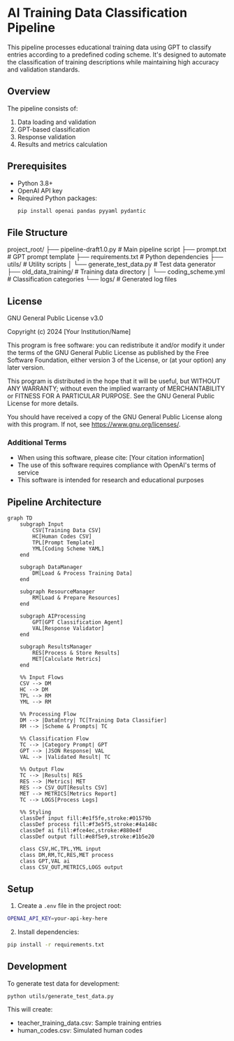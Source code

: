 # AI Training Data Classification Pipeline

This pipeline processes educational training data using GPT to classify entries according to a predefined coding scheme. It's designed to automate the classification of training descriptions while maintaining high accuracy and validation standards.

## Overview

The pipeline consists of:
1. Data loading and validation
2. GPT-based classification
3. Response validation
4. Results and metrics calculation

## Prerequisites

- Python 3.8+
- OpenAI API key
- Required Python packages:
  ```bash
  pip install openai pandas pyyaml pydantic
  ```

## File Structure

project_root/
├── pipeline-draft1.0.py    # Main pipeline script
├── prompt.txt              # GPT prompt template
├── requirements.txt        # Python dependencies
├── utils/                  # Utility scripts
│   └── generate_test_data.py  # Test data generator
├── old_data_training/     # Training data directory
│   └── coding_scheme.yml  # Classification categories
└── logs/                  # Generated log files

## License

GNU General Public License v3.0

Copyright (c) 2024 [Your Institution/Name]

This program is free software: you can redistribute it and/or modify
it under the terms of the GNU General Public License as published by
the Free Software Foundation, either version 3 of the License, or
(at your option) any later version.

This program is distributed in the hope that it will be useful,
but WITHOUT ANY WARRANTY; without even the implied warranty of
MERCHANTABILITY or FITNESS FOR A PARTICULAR PURPOSE. See the
GNU General Public License for more details.

You should have received a copy of the GNU General Public License
along with this program. If not, see <https://www.gnu.org/licenses/>.

### Additional Terms

- When using this software, please cite: [Your citation information]
- The use of this software requires compliance with OpenAI's terms of service
- This software is intended for research and educational purposes 

## Pipeline Architecture

```mermaid
graph TD
    subgraph Input
        CSV[Training Data CSV]
        HC[Human Codes CSV]
        TPL[Prompt Template]
        YML[Coding Scheme YAML]
    end

    subgraph DataManager
        DM[Load & Process Training Data]
    end

    subgraph ResourceManager
        RM[Load & Prepare Resources]
    end

    subgraph AIProcessing
        GPT[GPT Classification Agent]
        VAL[Response Validator]
    end

    subgraph ResultsManager
        RES[Process & Store Results]
        MET[Calculate Metrics]
    end

    %% Input Flows
    CSV --> DM
    HC --> DM
    TPL --> RM
    YML --> RM

    %% Processing Flow
    DM --> |DataEntry| TC[Training Data Classifier]
    RM --> |Scheme & Prompts| TC
    
    %% Classification Flow
    TC --> |Category Prompt| GPT
    GPT --> |JSON Response| VAL
    VAL --> |Validated Result| TC
    
    %% Output Flow
    TC --> |Results| RES
    RES --> |Metrics| MET
    RES --> CSV_OUT[Results CSV]
    MET --> METRICS[Metrics Report]
    TC --> LOGS[Process Logs]

    %% Styling
    classDef input fill:#e1f5fe,stroke:#01579b
    classDef process fill:#f3e5f5,stroke:#4a148c
    classDef ai fill:#fce4ec,stroke:#880e4f
    classDef output fill:#e8f5e9,stroke:#1b5e20
    
    class CSV,HC,TPL,YML input
    class DM,RM,TC,RES,MET process
    class GPT,VAL ai
    class CSV_OUT,METRICS,LOGS output
```

## Setup

1. Create a `.env` file in the project root:
```bash
OPENAI_API_KEY=your-api-key-here
```

2. Install dependencies:
```bash
pip install -r requirements.txt
```

## Development

To generate test data for development:
```bash
python utils/generate_test_data.py
```
This will create:
- teacher_training_data.csv: Sample training entries
- human_codes.csv: Simulated human codes
